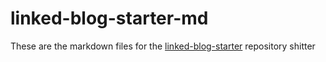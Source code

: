 # linked-blog-starter-md
These are the markdown files for the [linked-blog-starter](https://github.com/matthewwong525/linked-blog-starter) repository
shitter